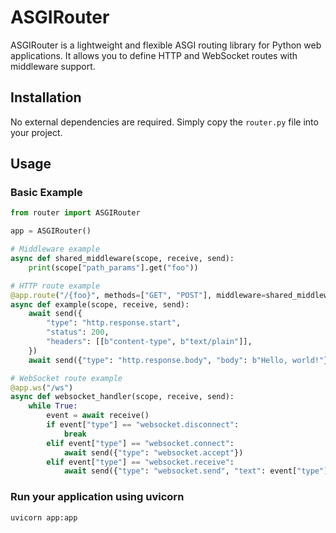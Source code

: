 # ASGIRouter

ASGIRouter is a lightweight and flexible ASGI routing library for Python web applications. It allows you to define HTTP and WebSocket routes with middleware support.

## Installation

No external dependencies are required. Simply copy the `router.py` file into your project.

## Usage

### Basic Example

```python
from router import ASGIRouter

app = ASGIRouter()

# Middleware example
async def shared_middleware(scope, receive, send):
    print(scope["path_params"].get("foo"))

# HTTP route example
@app.route("/{foo}", methods=["GET", "POST"], middleware=shared_middleware)
async def example(scope, receive, send):
    await send({
        "type": "http.response.start",
        "status": 200,
        "headers": [[b"content-type", b"text/plain"]],
    })
    await send({"type": "http.response.body", "body": b"Hello, world!"})

# WebSocket route example
@app.ws("/ws")
async def websocket_handler(scope, receive, send):
    while True:
        event = await receive()
        if event["type"] == "websocket.disconnect":
            break
        elif event["type"] == "websocket.connect":
            await send({"type": "websocket.accept"})
        elif event["type"] == "websocket.receive":
            await send({"type": "websocket.send", "text": event["type"]})
```

### Run your application using uvicorn

```bash
uvicorn app:app
```